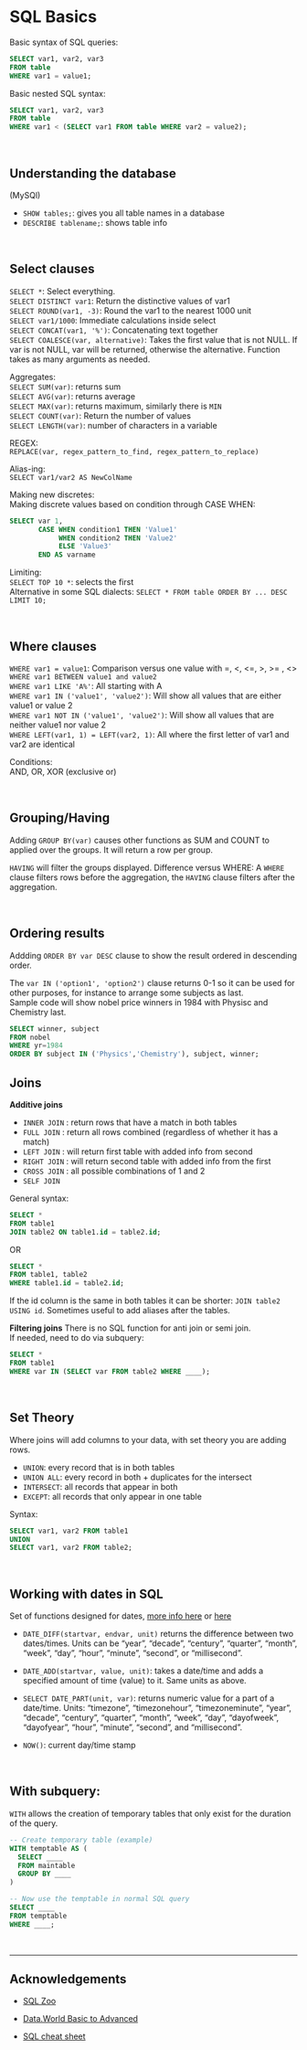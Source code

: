 # SQL Basics


Basic syntax of SQL queries:

```SQL
SELECT var1, var2, var3
FROM table
WHERE var1 = value1;
```

Basic nested SQL syntax:
```SQL
SELECT var1, var2, var3
FROM table
WHERE var1 < (SELECT var1 FROM table WHERE var2 = value2);
```

<br>

## Understanding the database

(MySQl)
+ `SHOW tables;`: gives you all table names in a database
+ `DESCRIBE tablename;`: shows table info


<br>

## Select clauses
`SELECT *`: Select everything.  
`SELECT DISTINCT var1`: Return the distinctive values of var1  
`SELECT ROUND(var1, -3)`: Round the var1 to the nearest 1000 unit    
`SELECT var1/1000`: Immediate calculations inside select  
`SELECT CONCAT(var1, '%')`: Concatenating text together    
`SELECT COALESCE(var, alternative)`: Takes the first value that is not NULL. If var is not NULL, var will be returned, otherwise the alternative. Function takes as many arguments as needed.


Aggregates:  
`SELECT SUM(var)`: returns sum  
`SELECT AVG(var)`: returns average  
`SELECT MAX(var)`: returns maximum, similarly there is `MIN`   
`SELECT COUNT(var)`: Return the number of values  
`SELECT LENGTH(var)`: number of characters in a variable  


REGEX:  
`REPLACE(var, regex_pattern_to_find, regex_pattern_to_replace)`

Alias-ing:  
`SELECT var1/var2 AS NewColName`   

Making new discretes:  
Making discrete values based on condition through CASE WHEN:
```SQL
SELECT var 1,
       CASE WHEN condition1 THEN 'Value1'
            WHEN condition2 THEN 'Value2'
            ELSE 'Value3'
       END AS varname
```


Limiting:  
`SELECT TOP 10 *`: selects the first   
Alternative in some SQL dialects: `SELECT * FROM table ORDER BY ... DESC LIMIT 10;`  

<br>

## Where clauses

`WHERE var1 = value1`:  Comparison versus one value with =, <, <=, >, >= , <>  
`WHERE var1 BETWEEN value1 and value2`  
`WHERE var1 LIKE 'A%'`:  All starting with A  
`WHERE var1 IN ('value1', 'value2')`: Will show all values that are either value1 or value 2  
`WHERE var1 NOT IN ('value1', 'value2')`: Will show all values that are neither value1 nor value 2  
`WHERE LEFT(var1, 1) = LEFT(var2, 1)`: All where the first letter of var1 and var2 are identical  

Conditions:  
AND, OR, XOR (exclusive or)

<br>


## Grouping/Having
Adding `GROUP BY(var)` causes other functions as SUM and COUNT to applied over the groups. It will return a row per group.  

`HAVING` will filter the groups displayed.
Difference versus WHERE: A `WHERE` clause filters rows before the aggregation, the `HAVING` clause filters after the aggregation.  



<br>

## Ordering results
Addding `ORDER BY var DESC` clause to show the result ordered in descending order.

The `var IN ('option1', 'option2')` clause returns 0-1 so it can be used for other purposes, for instance to arrange some subjects as last.  
Sample code will show nobel price winners in 1984 with Physisc and Chemistry last.

```SQL
SELECT winner, subject
FROM nobel
WHERE yr=1984
ORDER BY subject IN ('Physics','Chemistry'), subject, winner;
```






## Joins

**Additive joins**
+ `INNER JOIN` :  return rows that have a match in both tables  
+ `FULL JOIN` : return all rows combined (regardless of whether it has a match)  
+ `LEFT JOIN` : will return first table with added info from second  
+ `RIGHT JOIN` : will return second table with added info from the first
+ `CROSS JOIN` : all possible combinations of 1 and 2
+ `SELF JOIN`

General syntax:
```SQL
SELECT *
FROM table1
JOIN table2 ON table1.id = table2.id;
```

OR

```SQL
SELECT *
FROM table1, table2
WHERE table1.id = table2.id;
```


If the id column is the same in both tables it can be shorter: `JOIN table2 USING id`.
Sometimes useful to add aliases after the tables.

**Filtering joins**
There is no SQL function for anti join or semi join.  
If needed, need to do via subquery:

```SQL
SELECT *
FROM table1
WHERE var IN (SELECT var FROM table2 WHERE ____);
```


<br>

## Set Theory

Where joins will add columns to your data, with set theory you are adding rows.

+ `UNION`: every record that is in both tables
+ `UNION ALL`: every record in both + duplicates for the intersect
+ `INTERSECT`: all records that appear in both
+ `EXCEPT`: all records that only appear in one table

Syntax:

```SQL
SELECT var1, var2 FROM table1
UNION
SELECT var1, var2 FROM table2;
```


<br>

## Working with dates in SQL

Set of functions designed for dates, [more info here](https://docs.data.world/documentation/sql/concepts/intermediate/working_with_dates.html#-date_part-) or [here](https://docs.data.world/documentation/sql/reference/date_functions.html)
+ `DATE_DIFF(startvar, endvar, unit)` returns the difference between two dates/times. Units can be “year”, “decade”, “century”, “quarter”, “month”, “week”, “day”, “hour”, “minute”, “second”, or “millisecond”.

+ `DATE_ADD(startvar, value, unit)`: takes a date/time and adds a specified amount of time (value) to it. Same units as above.

+ `SELECT DATE_PART(unit, var)`: returns numeric value for a part of a date/time. Units: “timezone”, “timezonehour”, “timezoneminute”, “year”, “decade”, “century”, “quarter”, “month”, “week”, “day”, “dayofweek”, “dayofyear”, “hour”, “minute”, “second”, and “millisecond”.

+ `NOW()`: current day/time stamp


<br>

## With subquery:
`WITH` allows the creation of temporary tables that only exist for the duration of the query.

```SQL
-- Create temporary table (example)
WITH temptable AS (
  SELECT ____
  FROM maintable
  GROUP BY ____
)

-- Now use the temptable in normal SQL query
SELECT ____
FROM temptable
WHERE ____;
```



<br><hr>


## Acknowledgements

+ [SQL Zoo](http://sqlzoo.net)

+ [Data.World Basic to Advanced](https://docs.data.world/documentation/sql/concepts/basic/intro.html)

+ [SQL cheat sheet](http://www.sqltutorial.org/sql-cheat-sheet/)
